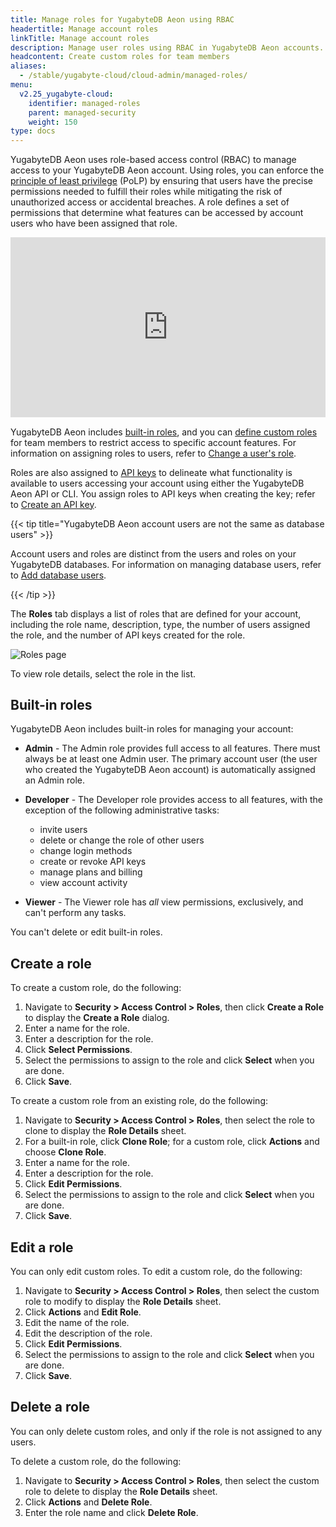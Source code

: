 ```yaml
---
title: Manage roles for YugabyteDB Aeon using RBAC
headertitle: Manage account roles
linkTitle: Manage account roles
description: Manage user roles using RBAC in YugabyteDB Aeon accounts.
headcontent: Create custom roles for team members
aliases:
  - /stable/yugabyte-cloud/cloud-admin/managed-roles/
menu:
  v2.25_yugabyte-cloud:
    identifier: managed-roles
    parent: managed-security
    weight: 150
type: docs
---
```


YugabyteDB Aeon uses role-based access control (RBAC) to manage access to your YugabyteDB Aeon account. Using roles, you can enforce the [principle of least privilege](https://en.wikipedia.org/wiki/Principle_of_least_privilege) (PoLP) by ensuring that users have the precise permissions needed to fulfill their roles while mitigating the risk of unauthorized access or accidental breaches. A role defines a set of permissions that determine what features can be accessed by account users who have been assigned that role.

<div style="position: relative; padding-bottom: calc(48.5% + 44px); height: 0;"><iframe src="https://app.supademo.com/embed/8qhuZOgCCzczVXY_5pydu" frameborder="0" webkitallowfullscreen="true" mozallowfullscreen="true" allowfullscreen style="position: absolute; top: 0; left: 0; width: 100%; height: 100%;"></iframe></div>

YugabyteDB Aeon includes [built-in roles](#built-in-roles), and you can [define custom roles](#create-a-role) for team members to restrict access to specific account features. For information on assigning roles to users, refer to [Change a user's role](../manage-access/#change-a-user-s-role).

Roles are also assigned to [API keys](../../managed-automation/managed-apikeys/) to delineate what functionality is available to users accessing your account using either the YugabyteDB Aeon API or CLI. You assign roles to API keys when creating the key; refer to [Create an API key](../../managed-automation/managed-apikeys/#create-an-api-key).

{{< tip title="YugabyteDB Aeon account users are not the same as database users" >}}

Account users and roles are distinct from the users and roles on your YugabyteDB databases. For information on managing database users, refer to [Add database users](../../cloud-secure-clusters/add-users/).

{{< /tip >}}

The **Roles** tab displays a list of roles that are defined for your account, including the role name, description, type, the number of users assigned the role, and the number of API keys created for the role.

![Roles page](/images/yb-cloud/managed-admin-roles.png)

To view role details, select the role in the list.

## Built-in roles

YugabyteDB Aeon includes built-in roles for managing your account:

- **Admin** - The Admin role provides full access to all features. There must always be at least one Admin user. The primary account user (the user who created the YugabyteDB Aeon account) is automatically assigned an Admin role.

- **Developer** - The Developer role provides access to all features, with the exception of the following administrative tasks:

  - invite users
  - delete or change the role of other users
  - change login methods
  - create or revoke API keys
  - manage plans and billing
  - view account activity

- **Viewer** - The Viewer role has _all_ view permissions, exclusively, and can't perform any tasks.

You can't delete or edit built-in roles.

## Create a role

To create a custom role, do the following:

1. Navigate to **Security > Access Control > Roles**, then click **Create a Role** to display the **Create a Role** dialog.
1. Enter a name for the role.
1. Enter a description for the role.
1. Click **Select Permissions**.
1. Select the permissions to assign to the role and click **Select** when you are done.
1. Click **Save**.

To create a custom role from an existing role, do the following:

1. Navigate to **Security > Access Control > Roles**, then select the role to clone to display the **Role Details** sheet.
1. For a built-in role, click **Clone Role**; for a custom role, click **Actions** and choose **Clone Role**.
1. Enter a name for the role.
1. Enter a description for the role.
1. Click **Edit Permissions**.
1. Select the permissions to assign to the role and click **Select** when you are done.
1. Click **Save**.

## Edit a role

You can only edit custom roles. To edit a custom role, do the following:

1. Navigate to **Security > Access Control > Roles**, then select the custom role to modify to display the **Role Details** sheet.
1. Click **Actions** and **Edit Role**.
1. Edit the name of the role.
1. Edit the description of the role.
1. Click **Edit Permissions**.
1. Select the permissions to assign to the role and click **Select** when you are done.
1. Click **Save**.

## Delete a role

You can only delete custom roles, and only if the role is not assigned to any users.

To delete a custom role, do the following:

1. Navigate to **Security > Access Control > Roles**, then select the custom role to delete to display the **Role Details** sheet.
1. Click **Actions** and **Delete Role**.
1. Enter the role name and click **Delete Role**.
